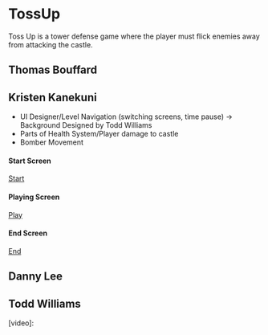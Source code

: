 # TossUp

Toss Up is a tower defense game where the player must flick enemies away from attacking the castle.

## Thomas Bouffard

## Kristen Kanekuni
* UI Designer/Level Navigation (switching screens, time pause) -> Background Designed by Todd Williams
* Parts of Health System/Player damage to castle
* Bomber Movement

#### Start Screen
[Start]

#### Playing Screen
[Play]

#### End Screen
[End]

## Danny Lee

## Todd Williams

[Start]: ScreenPics/Start.png "Start Screen"
[Play]: ScreenPics/Play.png "Playing Screen"
[End]: ScreenPics/Lose.png "End Screen"
[video]: 
